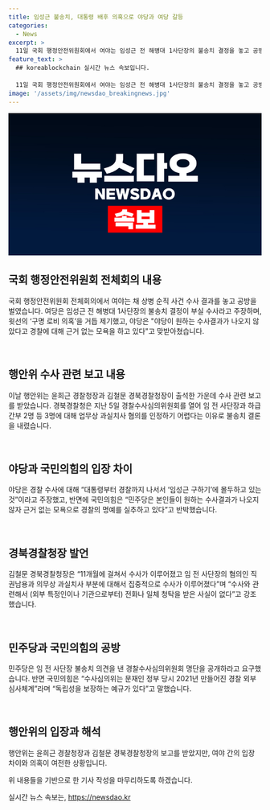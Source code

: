 ```yaml
---
title: 임성근 불송치, 대통령 배후 의혹으로 야당과 여당 갈등
categories:
  - News
excerpt: >
  11일 국회 행정안전위원회에서 여야는 임성근 전 해병대 1사단장의 불송치 결정을 놓고 공방을 벌였다. 야당은 부실 수사를 주장하며 대통령실의 구명 로비 의혹을 제기했고, 국민의힘은 경찰을 방어했다. 경북경찰청은 임 전 사단장과 간부들에 대한 업무상 과실치사 혐의를 부인하며 불송치 결론을 내렸고, 이에 야당은 대통령과 경찰의 개입을 비판했다. 이에 대해 국민의힘은 수사 과정을 지지했고, 수사심의위 회의 과정에 대한 논란도 불거졌다.
feature_text: >
  ## koreablockchain 실시간 뉴스 속보입니다.

  11일 국회 행정안전위원회에서 여야는 임성근 전 해병대 1사단장의 불송치 결정을 놓고 공방을 벌였다. 야당은 부실 수사를 주장하며 대통령실의 구명 로비 의혹을 제기했고, 국민의힘은 경찰을 방어했다. 경북경찰청은 임 전 사단장과 간부들에 대한 업무상 과실치사 혐의를 부인하며 불송치 결론을 내렸고, 이에 야당은 대통령과 경찰의 개입을 비판했다. 이에 대해 국민의힘은 수사 과정을 지지했고, 수사심의위 회의 과정에 대한 논란도 불거졌다.
image: '/assets/img/newsdao_breakingnews.jpg'
---
```


<p><img src="/assets/img/newsdao_breakingnews.jpg" alt="koreablockchain 속보" /></p>

<h2 data-ke-size="size26">국회 행정안전위원회 전체회의 내용</h2>

<p>국회 행정안전위원회 전체회의에서 여야는 채 상병 순직 사건 수사 결과를 놓고 공방을 벌였습니다. 여당은 임성근 전 해병대 1사단장의 불송치 결정이 부실 수사라고 주장하며, 윗선의 ‘구명 로비 의혹’을 거듭 제기했고, 야당은 "야당이 원하는 수사결과가 나오지 않았다고 경찰에 대해 근거 없는 모욕을 하고 있다"고 맞받아쳤습니다.</p>

<p data-ke-size="size16">&nbsp;</p>

<h2 data-ke-size="size26">행안위 수사 관련 보고 내용</h2>

<p>이날 행안위는 윤희근 경찰청장과 김철문 경북경찰청장이 출석한 가운데 수사 관련 보고를 받았습니다. 경북경찰청은 지난 5일 경찰수사심의위원회를 열어 임 전 사단장과 하급 간부 2명 등 3명에 대해 업무상 과실치사 혐의를 인정하기 어렵다는 이유로 불송치 결론을 내렸습니다.</p>

<p data-ke-size="size16">&nbsp;</p>

<h2 data-ke-size="size26">야당과 국민의힘의 입장 차이</h2>

<p>야당은 경찰 수사에 대해 “대통령부터 경찰까지 나서서 ‘임성근 구하기’에 몰두하고 있는 것”이라고 주장했고, 반면에 국민의힘은 “민주당은 본인들이 원하는 수사결과가 나오지 않자 근거 없는 모욕으로 경찰의 명예를 실추하고 있다”고 반박했습니다.</p>

<p data-ke-size="size16">&nbsp;</p>

<h2 data-ke-size="size26">경북경찰청장 발언</h2>

<p>김철문 경북경찰청장은 “11개월에 걸쳐서 수사가 이루어졌고 임 전 사단장의 혐의인 직권남용과 의무상 과실치사 부분에 대해서 집중적으로 수사가 이루어졌다”며 “수사와 관련해서 (외부 특정인이나 기관으로부터) 전화나 일체 청탁을 받은 사실이 없다”고 강조했습니다.</p>

<p data-ke-size="size16">&nbsp;</p>

<h2 data-ke-size="size26">민주당과 국민의힘의 공방</h2>

<p>민주당은 임 전 사단장 불송치 의견을 낸 경찰수사심의위원회 명단을 공개하라고 요구했습니다. 반면 국민의힘은 “수사심의위는 문재인 정부 당시 2021년 만들어진 경찰 외부심사체계”라며 “독립성을 보장하는 예규가 있다”고 말했습니다.</p>

<p data-ke-size="size16">&nbsp;</p>

<h2 data-ke-size="size26">행안위의 입장과 해석</h2>

<p>행안위는 윤희근 경찰청장과 김철문 경북경찰청장의 보고를 받았지만, 여야 간의 입장 차이와 의혹이 여전한 상황입니다.</p>

<p>위 내용들을 기반으로 한 기사 작성을 마무리하도록 하겠습니다.</p>
실시간 뉴스 속보는, <a href="https://newsdao.kr" rel="dofollow">https://newsdao.kr</a>


